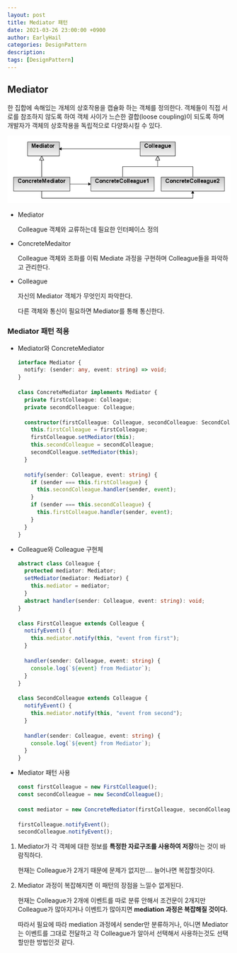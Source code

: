 ```yaml
---
layout: post
title: Mediator 패턴
date: 2021-03-26 23:00:00 +0900
author: EarlyHail
categories: DesignPattern
description:
tags: [DesignPattern]
---
```


## Mediator

한 집합에 속해있는 개체의 상호작용을 캡슐화 하는 객체를 정의한다. 객체들이 직접 서로를 참조하지 않도록 하여 객체 사이가 느슨한 결합(loose coupling)이 되도록 하며 개발자가 객체의 상호작용을 독립적으로 다양화시킬 수 있다.

![mediator-pattern-diagram](/assets/posts/DesignPattern/Mediator/img1.png)

- Mediator

  Colleague 객체와 교류하는데 필요한 인터페이스 정의

- ConcreteMedaitor

  Colleague 객체와 조화를 이뤄 Mediate 과정을 구현하며 Colleague들을 파악하고 관리한다.

- Colleague

  자신의 Mediator 객체가 무엇인지 파악한다.

  다른 객체와 통신이 필요하면 Mediator를 통해 통신한다.

### Mediator 패턴 적용

- Mediator와 ConcreteMediator

  ```typescript
  interface Mediator {
    notify: (sender: any, event: string) => void;
  }

  class ConcreteMediator implements Mediator {
    private firstColleague: Colleague;
    private secondColleague: Colleague;

    constructor(firstColleague: Colleague, secondColleague: SecondColleague) {
      this.firstColleague = firstColleague;
      firstColleague.setMediator(this);
      this.secondColleague = secondColleague;
      secondColleague.setMediator(this);
    }

    notify(sender: Colleague, event: string) {
      if (sender === this.firstColleague) {
        this.secondColleague.handler(sender, event);
      }
      if (sender === this.secondColleague) {
        this.firstColleague.handler(sender, event);
      }
    }
  }
  ```

- Colleague와 Colleague 구현체

  ```typescript
  abstract class Colleague {
    protected mediator: Mediator;
    setMediator(mediator: Mediator) {
      this.mediator = mediator;
    }
    abstract handler(sender: Colleague, event: string): void;
  }

  class FirstColleague extends Colleague {
    notifyEvent() {
      this.mediator.notify(this, "event from first");
    }

    handler(sender: Colleague, event: string) {
      console.log(`${event} from Mediator`);
    }
  }

  class SecondColleague extends Colleague {
    notifyEvent() {
      this.mediator.notify(this, "event from second");
    }

    handler(sender: Colleague, event: string) {
      console.log(`${event} from Mediator`);
    }
  }
  ```

- Mediator 패턴 사용

  ```typescript
  const firstColleague = new FirstColleague();
  const secondColleague = new SecondColleague();

  const mediator = new ConcreteMediator(firstColleague, secondColleague);

  firstColleague.notifyEvent();
  secondColleague.notifyEvent();
  ```

1. Mediator가 각 객체에 대한 정보를 **특정한 자료구조를 사용하여 저장**하는 것이 바람직하다.

   현재는 Colleague가 2개기 때문에 문제가 없지만.... 늘어나면 복잡할것이다.

2. Mediator 과정이 복잡해지면 이 패턴의 장점을 느낄수 없게된다.

   현재는 Colleague가 2개에 이벤트를 따로 분류 안해서 조건문이 2개지만 Colleague가 많아지거나 이벤트가 많아지면 **mediation 과정은 복잡해질 것이다.**

   따라서 필요에 따라 mediation 과정에서 sender만 분류하거나, 아니면 Mediator는 이벤트를 그대로 전달하고 각 Colleague가 알아서 선택해서 사용하는것도 선택할만한 방법인것 같다.
